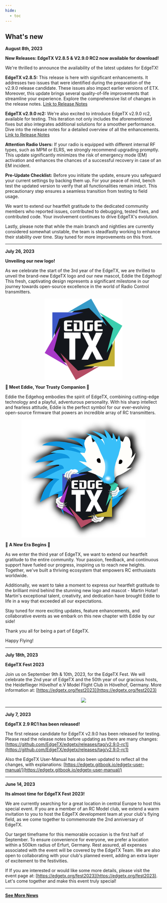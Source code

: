 ```yaml
---
hide:
  - toc
---
```



## What's new ##

**August 8th, 2023**

**New Releases: EdgeTX V2.8.5 & V2.9.0 RC2 now available for download!**

We're thrilled to announce the availability of the latest updates for EdgeTX!

**EdgeTX v2.8.5:** This release is here with significant enhancements. It addresses two issues that were identified during the preparation of the v2.9.0 release candidate. These issues also impact earlier versions of ETX. Moreover, this update brings several quality-of-life improvements that streamline your experience. Explore the comprehensive list of changes in the release notes. [Link to Release Notes](https://github.com/EdgeTX/edgetx/releases/tag/v2.8.5)

**EdgeTX v2.9.0 rc2:** We're also excited to introduce EdgeTX v2.9.0 rc2, available for testing. This iteration not only includes the aforementioned fixes but also integrates additional solutions for a smoother performance. Dive into the release notes for a detailed overview of all the enhancements. [Link to Release Notes](https://github.com/EdgeTX/edgetx/releases/tag/v2.9.0-rc2)

**Attention Radio Users:** If your radio is equipped with different internal RF types, such as MPM or ELRS, we strongly recommend upgrading promptly. This update significantly minimizes the risk of emergency mode (EM) activation and enhances the chances of a successful recovery in case of an EM incident.

**Pre-Update Checklist:** Before you initiate the update, ensure you safeguard your current settings by backing them up. For your peace of mind, bench test the updated version to verify that all functionalities remain intact. This precautionary step ensures a seamless transition from testing to field usage.

We want to extend our heartfelt gratitude to the dedicated community members who reported issues, contributed to debugging, tested fixes, and contributed code. Your involvement continues to drive EdgeTX's evolution.

Lastly, please note that while the main branch and nightlies are currently considered somewhat unstable, the team is steadfastly working to enhance their stability over time. Stay tuned for more improvements on this front.

---

**July 26, 2023**

**Unveiling our new logo!**

As we celebrate the start of the 3rd year of the EdgeTX, we are thrilled to unveil the brand-new EdgeTX logo and our new mascot, Eddie the Edgehog! This fresh, captivating design represents a significant milestone in our journey towards open-source excellence in the world of Radio Control transmitters.

<p align="center">
<a><img src="/assets/logo.png?raw=true" align="center" width="250"></a>
</P>


**🦔 Meet Eddie, Your Trusty Companion 🦔**

Eddie the Edgehog embodies the spirit of EdgeTX, combining cutting-edge technology and a playful, adventurous personality. With his sharp intellect and fearless attitude, Eddie is the perfect symbol for our ever-evolving open-source firmware that powers an incredible array of RC transmitters.

<p align="center">
<a><img src="/assets/edgehog.png?raw=true" align="center" width="400"></a>
</P>

**🎉 A New Era Begins 🎉**

As we enter the third year of EdgeTX, we want to extend our heartfelt gratitude to the entire community. Your passion, feedback, and continuous support have fueled our progress, inspiring us to reach new heights. Together, we've built a thriving ecosystem that empowers RC enthusiasts worldwide.

Additionally, we want to take a moment to express our heartfelt gratitude to the brilliant mind behind the stunning new logo and mascot - Martin Hotar! Martin's exceptional talent, creativity, and dedication have brought Eddie to life in a way that exceeded all our expectations.

Stay tuned for more exciting updates, feature enhancements, and collaborative events as we embark on this new chapter with Eddie by our side!

Thank you all for being a part of EdgeTX.

Happy Flying!

---

**July 18th, 2023**

**EdgeTX Fest 2023**

Join us on September 9th & 10th, 2023, for the EdgeTX Fest. We will celebrate the 2nd year of EdgeTX and the 50th year of our gracious hosts, the Heideflieger Hövelhof e.V Model Flight Club in Hövelhof, Germany. More information at:
 [https://edgetx.org/fest2023](https://edgetx.org/fest2023)
 
<p></p> 
<p align="center">
<a><img src="/assets/poster.jpg?raw=true" align="center" width="350
"></a>
</P>

---


**July 7, 2023**

**EdgeTX 2.9 RC1 has been released!**

The first release candidate for EdgeTX v2.9.0 has been released for testing. Please read the release notes before updating as there are many changes:  [https://github.com/EdgeTX/edgetx/releases/tag/v2.9.0-rc1](https://github.com/EdgeTX/edgetx/releases/tag/v2.9.0-rc1)

Also the EdgeTX User-Manual has also been updated to reflect all the changes, with explanations: [https://edgetx.gitbook.io/edgetx-user-manual/](https://edgetx.gitbook.io/edgetx-user-manual/)


---


**June 14, 2023**

**Its almost time for EdgeTX Fest 2023!** 

We are currently searching for a great location in central Europe to host this special event. If you are a member of an RC Model club, we extend a warm invitation to you to host the EdgeTX development team at your club's flying field, as we come together to commemorate the 2nd anniversary of EdgeTX.

Our target timeframe for this memorable occasion is the first half of September.  To ensure convenience for everyone, we prefer a location within a 500km radius of Erfurt, Germany. Rest assured, all expenses associated with the event will be covered by the EdgeTX Team. We are also open to collaborating with your club's planned event, adding an extra layer of excitement to the festivities.

If If you are interested or would like some more details, please visit the event page at: [https://edgetx.org/fest2023](https://edgetx.org/fest2023). Let's come together and make this event truly special!

---


[**See More News**](news.md)
